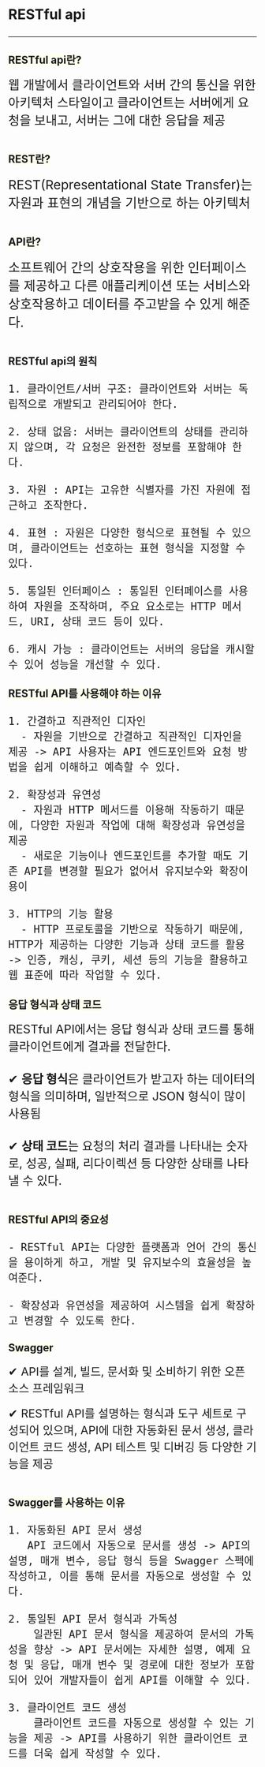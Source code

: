 # <b> RESTful api</b><hr/>

## <span style="background-color:#FFFFF0"><b>RESTful api란?</b></span>

<span style="font-size: 25px">웹 개발에서 클라이언트와 서버 간의 통신을 위한 아키텍처 스타일이고
클라이언트는 서버에게 요청을 보내고, 서버는 그에 대한 응답을 제공</span></br></br>

## <span style="background-color:#FFFFF0"><b>REST란?</b></span>

<span style="font-size: 26px">REST(Representational State Transfer)는 자원과 표현의 개념을 기반으로 하는 아키텍처</span></br></br>

## <span style="background-color:#FFFFF0"><b>API란?</b></span>

<span style="font-size: 26px">소프트웨어 간의 상호작용을 위한 인터페이스를 제공하고 다른 애플리케이션 또는 서비스와 상호작용하고 데이터를 주고받을 수 있게 해준다.</span></br></br>

## **RESTful api의 원칙**

<span style="font-size: 25px">

    1. 클라이언트/서버 구조: 클라이언트와 서버는 독립적으로 개발되고 관리되어야 한다.

    2. 상태 없음: 서버는 클라이언트의 상태를 관리하지 않으며, 각 요청은 완전한 정보를 포함해야 한다.

    3. 자원 : API는 고유한 식별자를 가진 자원에 접근하고 조작한다.

    4. 표현 : 자원은 다양한 형식으로 표현될 수 있으며, 클라이언트는 선호하는 표현 형식을 지정할 수 있다.

    5. 통일된 인터페이스 : 통일된 인터페이스를 사용하여 자원을 조작하며, 주요 요소로는 HTTP 메서드, URI, 상태 코드 등이 있다.

    6. 캐시 가능 : 클라이언트는 서버의 응답을 캐시할 수 있어 성능을 개선할 수 있다.

</span>

## <span style="background-color:#FFFFF0"><b>RESTful API를 사용해야 하는 이유</b></span>

<span style="font-size: 25px">

    1. 간결하고 직관적인 디자인
      - 자원을 기반으로 간결하고 직관적인 디자인을 제공 -> API 사용자는 API 엔드포인트와 요청 방법을 쉽게 이해하고 예측할 수 있다.

    2. 확장성과 유연성
      - 자원과 HTTP 메서드를 이용해 작동하기 때문에, 다양한 자원과 작업에 대해 확장성과 유연성을 제공
      - 새로운 기능이나 엔드포인트를 추가할 때도 기존 API를 변경할 필요가 없어서 유지보수와 확장이 용이

    3. HTTP의 기능 활용 
      - HTTP 프로토콜을 기반으로 작동하기 때문에, HTTP가 제공하는 다양한 기능과 상태 코드를 활용 -> 인증, 캐싱, 쿠키, 세션 등의 기능을 활용하고 웹 표준에 따라 작업할 수 있다.
</span>

## <span style="background-color:#FFFFF0"><b>응답 형식과 상태 코드</b></span>

<span style="font-size: 24px">RESTful API에서는 응답 형식과 상태 코드를 통해 클라이언트에게 결과를 전달한다.</span></br></br>

<span style="font-size: 24px">✔ **응답 형식**은 클라이언트가 받고자 하는 데이터의 형식을 의미하며, 일반적으로 JSON 형식이 많이 사용됨</span></br></br>


<span style="font-size: 24px">✔ **상태 코드**는 요청의 처리 결과를 나타내는 숫자로, 성공, 실패, 리다이렉션 등 다양한 상태를 나타낼 수 있다. </span></br></br>

## <span style="background-color:#FFFFF0"><b>RESTful API의 중요성</b></span>
<span style="font-size: 25px">

    - RESTful API는 다양한 플랫폼과 언어 간의 통신을 용이하게 하고, 개발 및 유지보수의 효율성을 높여준다.

    - 확장성과 유연성을 제공하여 시스템을 쉽게 확장하고 변경할 수 있도록 한다.

</span>


## <span style="background-color:#FFFFF0"><b>Swagger</b></span>

<span style="font-size: 23px"> ✔  API를 설계, 빌드, 문서화 및 소비하기 위한 오픈 소스 프레임워크</span></br></br>
<span style="font-size: 23px"> ✔  RESTful API를 설명하는 형식과 도구 세트로 구성되어 있으며, API에 대한 자동화된 문서 생성, 클라이언트 코드 생성, API 테스트 및 디버깅 등 다양한 기능을 제공</span></br></br>

## <span style="background-color:#FFFFF0"><b>Swagger를 사용하는 이유</b></span>
<span style="font-size: 25px">

    1. 자동화된 API 문서 생성
       API 코드에서 자동으로 문서를 생성 -> API의 설명, 매개 변수, 응답 형식 등을 Swagger 스펙에 작성하고, 이를 통해 문서를 자동으로 생성할 수 있다.

    2. 통일된 API 문서 형식과 가독성
        일관된 API 문서 형식을 제공하여 문서의 가독성을 향상 -> API 문서에는 자세한 설명, 예제 요청 및 응답, 매개 변수 및 경로에 대한 정보가 포함되어 있어 개발자들이 쉽게 API를 이해할 수 있다.

    3. 클라이언트 코드 생성
        클라이언트 코드를 자동으로 생성할 수 있는 기능을 제공 -> API를 사용하기 위한 클라이언트 코드를 더욱 쉽게 작성할 수 있다.

</span>

